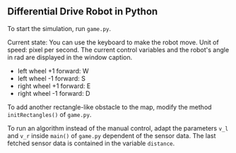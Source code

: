 ## Differential Drive Robot in Python

To start the simulation, run `game.py`.

Current state: You can use the keyboard to make the robot move. Unit of speed: pixel per second.
The current control variables and the robot's angle in rad are displayed in the window caption.
- left wheel +1 forward: W
- left wheel -1 forward: S
- right wheel +1 forward: E
- right wheel -1 forward: D

To add another rectangle-like obstacle to the map, modify the method `initRectangles()` of `game.py`.

To run an algorithm instead of the manual control, 
adapt the parameters `v_l` and `v_r` inside `main()` of `game.py` dependent of the sensor data.
The last fetched sensor data is contained in the variable `distance`.

